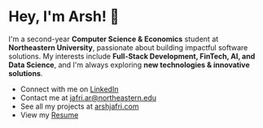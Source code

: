 # Hey, I'm Arsh! 👋

I'm a second-year **Computer Science & Economics** student at **Northeastern University**, passionate about building impactful software solutions. My interests include **Full-Stack Development, FinTech, AI, and Data Science**, and I'm always exploring **new technologies & innovative solutions**.

- Connect with me on [LinkedIn](https://www.linkedin.com/in/arshjafri/)
- Contact me at [jafri.ar@northeastern.edu](mailto:jafri.ar@northeastern.edu)
- See all my projects at [arshjafri.com](https://arshjafri.com)
- View my [Resume](https://arshjafri.com/resume.pdf)
